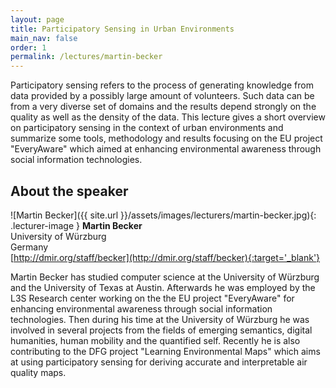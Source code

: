 ```yaml
---
layout: page
title: Participatory Sensing in Urban Environments
main_nav: false
order: 1
permalink: /lectures/martin-becker
---
```


Participatory sensing refers to the process of generating knowledge from data provided by a possibly large amount of volunteers. 
Such data can be from a very diverse set of domains and the results depend strongly on the quality as well as the density of the data.
This lecture gives a short overview on participatory sensing in the context of urban environments and summarize some tools, methodology and results focusing on the EU project "EveryAware" which aimed at enhancing environmental awareness through social information technologies.

## About the speaker
![Martin Becker]({{ site.url }}/assets/images/lecturers/martin-becker.jpg){: .lecturer-image }
**Martin Becker**  
University of W&uuml;rzburg  
Germany   
[http://dmir.org/staff/becker](http://dmir.org/staff/becker){:target='_blank'}


Martin Becker has studied computer science at the University of W&uuml;rzburg and the University of Texas at Austin.
Afterwards he was employed by the L3S Research center working on the the EU project "EveryAware" for enhancing environmental awareness through social information technologies.
Then during his time at the University of W&uuml;rzburg he was involved in several projects from the fields of emerging semantics, digital humanities, human mobility and the quantified self.
Recently he is also contributing to the DFG project "Learning Environmental Maps" which aims at using participatory sensing for deriving accurate and interpretable air quality maps.

